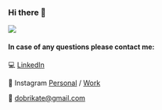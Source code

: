 ### Hi there 👋

<img src=https://github.com/Dabrytskaya/dabrytskaya/blob/4921ca45999cca0e6fc4190e7dcebf6531a65ef3/aboutkate.gif>

#### In case of any questions please contact me:

💻 [LinkedIn](https://www.linkedin.com/in/dabrytskaya/) 

📱 Instagram [Personal](https://www.instagram.com/dobrikate/) / [Work](https://www.instagram.com/ici.webdesign/)

💌 [dobrikate@gmail.com](mailto:dobrikate@gmail.com)  
